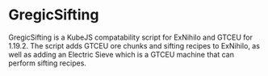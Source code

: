 # GregicSifting
GregicSifting is a KubeJS compatability script for ExNihilo and GTCEU for 1.19.2.
The script adds GTCEU ore chunks and sifting recipes to ExNihilo, as well as adding an Electric Sieve which is a GTCEU machine that can perform sifting recipes.
